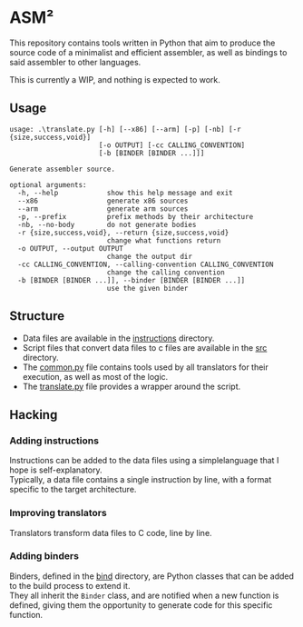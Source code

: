 ASM²
====

This repository contains tools written in Python that aim
to produce the source code of a minimalist and efficient assembler,
as well as bindings to said assembler to other languages.

This is currently a WIP, and nothing is expected to work.

## Usage
```
usage: .\translate.py [-h] [--x86] [--arm] [-p] [-nb] [-r {size,success,void}]
                      [-o OUTPUT] [-cc CALLING_CONVENTION]
                      [-b [BINDER [BINDER ...]]]

Generate assembler source.

optional arguments:
  -h, --help            show this help message and exit
  --x86                 generate x86 sources
  --arm                 generate arm sources
  -p, --prefix          prefix methods by their architecture
  -nb, --no-body        do not generate bodies
  -r {size,success,void}, --return {size,success,void}
                        change what functions return
  -o OUTPUT, --output OUTPUT
                        change the output dir
  -cc CALLING_CONVENTION, --calling-convention CALLING_CONVENTION
                        change the calling convention
  -b [BINDER [BINDER ...]], --binder [BINDER [BINDER ...]]
                        use the given binder
```

## Structure
- Data files are available in the [instructions](./instructions) directory.
- Script files that convert data files to c files are available in the [src](./src) directory.
- The [common.py](./src/common.py) file contains tools used by all translators for their execution,
  as well as most of the logic.
- The [translate.py](./translate.py) file provides a wrapper around the script.

## Hacking

### Adding instructions
Instructions can be added to the data files using a simplelanguage that I hope is self-explanatory.  
Typically, a data file contains a single instruction by line, with a format specific to the
target architecture.

### Improving translators
Translators transform data files to C code, line by line.

### Adding binders
Binders, defined in the [bind](./src/bind) directory, are Python classes
that can be added to the build process to extend it.  
They all inherit the `Binder` class, and are notified when a new function is
defined, giving them the opportunity to generate code for this specific function.
